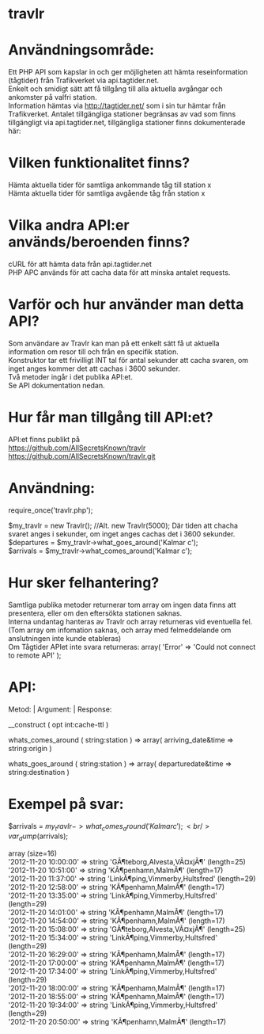 travlr
======
Användningsområde:
======

Ett PHP API som kapslar in och ger möjligheten att hämta reseinformation (tågtider) från Trafikverket via api.tagtider.net. <br />
Enkelt och smidigt sätt att få tillgång till alla aktuella avgångar och ankomster på valfri station. <br />
Information hämtas via http://tagtider.net/ som i sin tur hämtar från Trafikverket.
Antalet tillgängliga stationer begränsas av vad som finns tillgängligt via api.tagtider.net, tillgängliga stationer finns dokumenterade här: <br />


Vilken funktionalitet finns?
======
Hämta aktuella tider för samtliga ankommande tåg till station x <br />
Hämta aktuella tider för samtliga avgående tåg från station x

Vilka andra API:er används/beroenden finns?
======
cURL för att hämta data från api.tagtider.net <br />
PHP APC används för att cacha data för att minska antalet requests.

Varför och hur använder man detta API?
======
Som användare av Travlr kan man på ett enkelt sätt få ut aktuella information om resor till och från en specifik station. <br />
Konstruktor tar ett frivilligt INT tal för antal sekunder att cacha svaren, om inget anges kommer det att cachas i 3600 sekunder. <br />
Två metoder ingår i det publika API:et. <br />
Se API dokumentation nedan. <br />

Hur får man tillgång till API:et?
======
API:et finns publikt på <br />
https://github.com/AllSecretsKnown/travlr <br />
https://github.com/AllSecretsKnown/travlr.git

Användning:
======
require_once('travlr.php'); <br />

$my_travlr = new Travlr(); //Alt. new Travlr(5000); Där tiden att chacha svaret anges i sekunder, om inget anges cachas det i 3600 sekunder. <br />
$departures = $my_travlr->what_goes_around('Kalmar c'); <br />
$arrivals = $my_travlr->what_comes_around('Kalmar c'); <br />

Hur sker felhantering?
======
Samtliga publika metoder returnerar tom array om ingen data finns att presentera, eller om den eftersökta stationen saknas. <br />
Interna undantag hanteras av Travlr och array returneras vid eventuella fel. (Tom array om infomation saknas, och array med felmeddelande om anslutningen inte kunde etableras)<br />
Om Tågtider APIet inte svara returneras:
array( 'Error' => 'Could not connect to remote API' );


API:
======
Metod:			 | 			Argument: | 						Response: <br />

__construct				( opt int:cache-ttl )  <br />

whats_comes_around (	string:station	) =>		array( arriving_date&time => string:origin ) <br />

whats_goes_around	(	string:station	) =>		array( departuredate&time => string:destination ) <br />

Exempel på svar:
======
$arrivals = $my_travlr->what_comes_around('Kalmar c'); <br />
var_dump($arrivals); <br />

array (size=16)<br />
  '2012-11-20 10:00:00' => string 'GÃ¶teborg,Alvesta,VÃ¤xjÃ¶' (length=25)<br />
  '2012-11-20 10:51:00' => string 'KÃ¶penhamn,MalmÃ¶' (length=17)<br />
  '2012-11-20 11:37:00' => string 'LinkÃ¶ping,Vimmerby,Hultsfred' (length=29)<br />
  '2012-11-20 12:58:00' => string 'KÃ¶penhamn,MalmÃ¶' (length=17)<br />
  '2012-11-20 13:35:00' => string 'LinkÃ¶ping,Vimmerby,Hultsfred' (length=29)<br />
  '2012-11-20 14:01:00' => string 'KÃ¶penhamn,MalmÃ¶' (length=17)<br />
  '2012-11-20 14:54:00' => string 'KÃ¶penhamn,MalmÃ¶' (length=17)<br />
  '2012-11-20 15:08:00' => string 'GÃ¶teborg,Alvesta,VÃ¤xjÃ¶' (length=25)<br />
  '2012-11-20 15:34:00' => string 'LinkÃ¶ping,Vimmerby,Hultsfred' (length=29)<br />
  '2012-11-20 16:29:00' => string 'KÃ¶penhamn,MalmÃ¶' (length=17)<br />
  '2012-11-20 17:00:00' => string 'KÃ¶penhamn,MalmÃ¶' (length=17)<br />
  '2012-11-20 17:34:00' => string 'LinkÃ¶ping,Vimmerby,Hultsfred' (length=29)<br />
  '2012-11-20 18:00:00' => string 'KÃ¶penhamn,MalmÃ¶' (length=17)<br />
  '2012-11-20 18:55:00' => string 'KÃ¶penhamn,MalmÃ¶' (length=17)<br />
  '2012-11-20 19:34:00' => string 'LinkÃ¶ping,Vimmerby,Hultsfred' (length=29)<br />
  '2012-11-20 20:50:00' => string 'KÃ¶penhamn,MalmÃ¶' (length=17)<br />